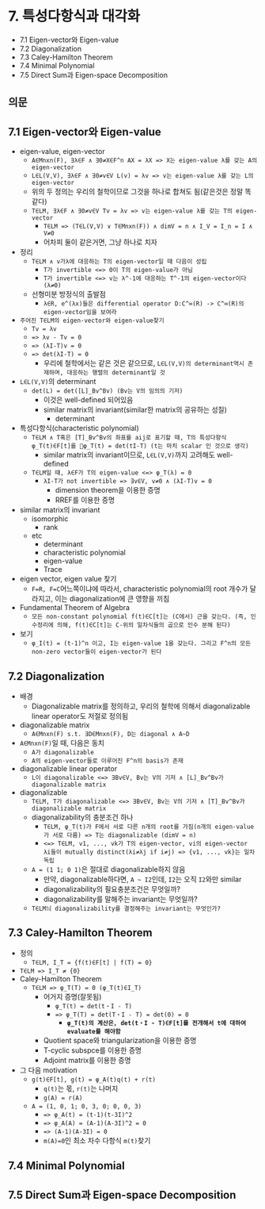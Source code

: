 # 7. 특성다항식과 대각화

- 7.1 Eigen-vector와 Eigen-value
- 7.2 Diagonalization
- 7.3 Caley-Hamilton Theorem
- 7.4 Minimal Polynomial
- 7.5 Direct Sum과 Eigen-space Decomposition

## 의문

## 7.1 Eigen-vector와 Eigen-value

- eigen-value, eigen-vector
  - `A∈Mnxn(F), ∃λ∈F ∧ ∃0≠X∈F^n AX = λX => X는 eigen-value λ를 갖는 A의 eigen-vector`
  - `L∈L(V,V), ∃λ∈F ∧ ∃0≠v∈V L(v) = λv => v는 eigen-value λ를 갖는 L의 eigen-vector`
  - 위의 두 정의는 우리의 철학이므로 그것을 하나로 합쳐도 됨(같은것은 정말 똑같다)
  - `T∈LM, ∃λ∈F ∧ ∃0≠v∈V Tv = λv => v는 eigen-value λ를 갖는 T의 eigen-vector`
    - `T∈LM => (T∈L(V,V) ∨ T∈Mnxn(F)) ∧ dimV = n ∧ I_V = I_n = I ∧ V≠0`
    - 어차피 둘이 같은거면, 그냥 하나로 치자
- 정리
  - `T∈LM ∧ v가λ에 대응하는 T의 eigen-vector일 때 다음이 성립`
    - `T가 invertible <=> 0이 T의 eigen-value가 아님`
    - `T가 invertible <=> v는 λ^-1에 대응하는 T^-1의 eigen-vector이다 (λ≠0)`
  - 선형미분 방정식의 출발점
    - `λ∈R, e^(λx)들은 differential operator D:C^∞(R) -> C^∞(R)의 eigen-vector임을 보여라`
- `주어진 T∈LM의 eigen-vector와 eigen-value찾기`
  - `Tv = λv`
  - `=> λv - Tv = 0`
  - `=> (λI-T)v = 0`
  - `=> det(λI-T) = 0`
    - 우리에 철학에서는 같은 것은 같으므로, `L∈L(V,V)의 determinant역시 존재하며, 대응하는 행렬의 determinant일 것`
- `L∈L(V,V)`의 determinant
  - `det(L) = det([L]_Bv^Bv) (Bv는 V의 임의의 기저)`
    - 이것은 well-defined 되어있음
    - similar matrix의 invariant(similar한 matrix의 공유하는 성질)
      - determinant
- 특성다항식(characteristic polynomial)
  - `T∈LM ∧ T혹은 [T]_Bv^Bv의 좌표를 aij로 표기할 때, T의 특성다항식 φ_T(t)∈F[t]를 φ_T(t) = det(tI-T) (t는 마치 scalar 인 것으로 생각)`
    - similar matrix의 invariant이므로, `L∈L(V,V)`까지 고려해도 well-defined
  - `T∈LM일 때, λ∈F가 T의 eigen-value <=> φ_T(λ) = 0`
    - `λI-T가 not invertible => ∃v∈V, v≠0 ∧ (λI-T)v = 0`
      - dimension theorem을 이용한 증명
      - RREF를 이용한 증명
- similar matrix의 invariant
  - isomorphic
    - rank
  - etc
    - determinant
    - characteristic polynomial
    - eigen-value
    - Trace
- eigen vector, eigen value 찾기
  - `F=R, F=C`어느쪽이냐에 따라서, characteristic polynomial의 root 개수가 달라지고, 이는 diagonalization에 큰 영향을 끼침
- Fundamental Theorem of Algebra
  - `모든 non-constant polynomial f(t)∈C[t]는 (C에서) 근을 갖는다. (즉, 인수정리에 의해, f(t)∈C[t]는 C-위의 일차식들의 곱으로 인수 분해 된다)`
- 보기
  - `φ_I(t) = (t-1)^n 이고, I는 eigen-value 1을 갖는다. 그리고 F^n의 모든 non-zero vector들이 eigen-vector가 된다`

## 7.2 Diagonalization

- 배경
  - Diagonalizable matrix를 정의하고, 우리의 철학에 의해서 diagonalizable linear operator도 저절로 정의됨
- diagonalizable matrix
  - `A∈Mnxn(F) s.t. ∃D∈Mnxn(F), D는 diagonal ∧ A~D`
- `A∈Mnxn(F)`일 때, 다음은 동치
  - `A가 diagonalizable`
  - `A의 eigen-vector들로 이루어진 F^n의 basis가 존재`
- diagonalizable linear operator
  - `L이 diagonalizable <=> ∃Bv∈V, Bv는 V의 기저 ∧ [L]_Bv^Bv가 diagonalizable matrix`
- diagonalizable
  - `T∈LM, T가 diagonalizable <=> ∃Bv∈V, Bv는 V의 기저 ∧ [T]_Bv^Bv가 diagonalizable matrix`
  - diagonalizability의 충분조건 하나
    - `T∈LM, φ_T(t)가 F에서 서로 다른 n개의 root를 가짐(n개의 eigen-value가 서로 다름) => T는 diagonalizable (dimV = n)`
    - `<=> T∈LM, v1, ..., vk가 T의 eigen-vector, vi의 eigen-vector λi들이 mutually distinct(λi≠λj if i≠j) => {v1, ..., vk}는 일차독립`
  - `A = (1 1; 0 1)`은 절대로 diagonalizable하지 않음
    - 만약, diagonalizable하다면, `A ~ I2`인데, `I2`는 오직 `I2`와만 similar
    - diagonalizability의 필요충분조건은 무엇일까?
    - diagonalizability를 말해주는 invariant는 무엇일까?
  - `T∈LM늬 diagonalizability를 결정해주는 invariant는 무엇인가?`

## 7.3 Caley-Hamilton Theorem

- 정의
  - `T∈LM, I_T = {f(t)∈F[t] | f(T) = 0}`
- `T∈LM => I_T ≠ {0}`
- Caley-Hamilton Theorem
  - `T∈LM => φ_T(T) = 0 (φ_T(t)∈I_T)`
    - 어거지 증명(잘못됨)
      - `φ_T(t) = det(t・I - T)`
      - `=> φ_T(T) = det(T・I - T) = det(0) = 0`
        - **`φ_T(t)의 계산은, det(t・I - T)∈F[t]를 전개해서 t에 대하여 evaluate를 해야함`**
    - Quotient space와 triangularization을 이용한 증명
    - T-cyclic subspce를 이용한 증명
    - Adjoint matrix를 이용한 증명
- 그 다음 motivation
  - `g(t)∈F[t], g(t) = φ_A(t)q(t) + r(t)`
    - `q(t)`는 몫, `r(t)`는 나머지
    - `g(A) = r(A)`
  - `A = (1, 0, 1; 0, 3, 0; 0, 0, 3)`
    - `=> φ_A(t) = (t-1)(t-3I)^2`
    - `=> φ_A(A) = (A-1)(A-3I)^2 = 0`
    - `=> (A-1)(A-3I) = 0`
    - `m(A)=0`인 최소 차수 다항식 `m(t)`찾기

## 7.4 Minimal Polynomial

## 7.5 Direct Sum과 Eigen-space Decomposition
